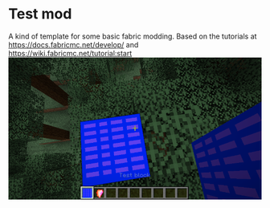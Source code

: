 # Test mod
A kind of template for some basic fabric modding.
Based on the tutorials at https://docs.fabricmc.net/develop/ and https://wiki.fabricmc.net/tutorial:start
![Minecraft screenshot](screenshot.png)
